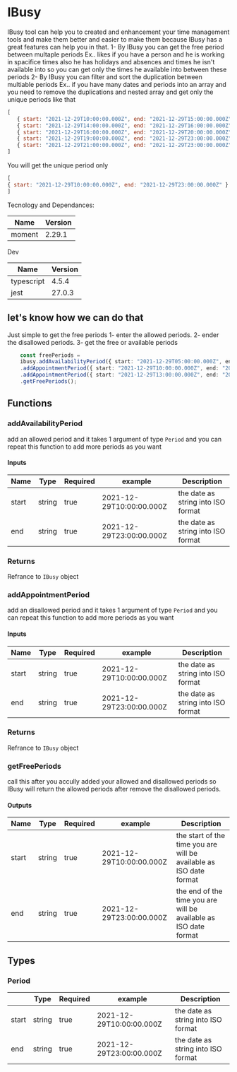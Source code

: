 # IBusy

IBusy tool can help you to created and enhancement your time management tools and make them better and easier to make them because IBusy has a great features can help you in that.
1- By IBusy you can get the free period between multaple periods 
Ex..
likes if you have a person and he is working in spacifice times also he has holidays and absences and times he isn't available into so you can get only the times he available into between these periods 
2- By IBusy you can filter and sort the duplication between multiable periods 
Ex..
if you have many dates and periods into an array and you need to remove the duplications and nested array 
and get only the unique periods like that 
```javascript
[
   { start: "2021-12-29T10:00:00.000Z", end: "2021-12-29T15:00:00.000Z" }
   { start: "2021-12-29T14:00:00.000Z", end: "2021-12-29T16:00:00.000Z" }
   { start: "2021-12-29T16:00:00.000Z", end: "2021-12-29T20:00:00.000Z" }
   { start: "2021-12-29T19:00:00.000Z", end: "2021-12-29T23:00:00.000Z" }
   { start: "2021-12-29T21:00:00.000Z", end: "2021-12-29T23:00:00.000Z" }
]
```
You will get the unique period only 

```javascript
[
{ start: "2021-12-29T10:00:00.000Z", end: "2021-12-29T23:00:00.000Z" }
]
```
Tecnology and Dependances:

|Name| Version     |
| ----------- | ----------- |
|   moment    |   2.29.1    |

Dev

|Name| Version    |
| -----------     | ----------- |
|   typescript    |   4.5.4    |
|     jest        |   27.0.3    |

## let's know how we can do that 

Just simple to get the free periods 
1- enter the allowed periods.
2- ender the disallowed periods.
3- get the free or available periods 
```typescript 
    const freePeriods = 
    ibusy.addAvailabilityPeriod({ start: "2021-12-29T05:00:00.000Z", end: "2021-12-29T22:00:00.000Z" }) // Work from 2021-12-29 05:00 to 2021-12-29 22:00
    .addAppointmentPeriod({ start: "2021-12-29T10:00:00.000Z", end: "2021-12-29T12:00:00.000Z" }) // Off from 2021-12-29 10:00 to 2021-12-29 12:00
    .addAppointmentPeriod({ start: "2021-12-29T13:00:00.000Z", end: "2021-12-29T15:00:00.000Z" }) // Off from 2021-12-29 13:00 to 2021-12-29 15:00
    .getFreePeriods();
```

## Functions

### addAvailabilityPeriod

add an allowed period and it takes 1 argument of type `Period` and you can repeat this function to add more periods as you want

#### Inputs
|Name|  Type   | Required  |   example   | Description |
| ----------- | ----------- | ----------- | ----------- | ----------- |
|   start   | string  | true   |   2021-12-29T10:00:00.000Z | the date as string into ISO format |
|   end      | string   | true  |   2021-12-29T23:00:00.000Z | the date as string into ISO format |

### Returns 
Refrance to `IBusy` object

### addAppointmentPeriod

add an disallowed period and it takes 1 argument of type `Period`   and you can repeat this function to add more periods as you want

#### Inputs
|Name|  Type   | Required  |   example   | Description |
| ----------- | ----------- | ----------- | ----------- | ----------- |
|   start      | string    | true |   2021-12-29T10:00:00.000Z | the date as string into ISO format |
|   end       | string   | true  |   2021-12-29T23:00:00.000Z | the date as string into ISO format |

### Returns 
Refrance to `IBusy` object

### getFreePeriods

call this after you accully added your allowed and disallowed periods so IBusy will return the allowed periods after remove the disallowed periods.

#### Outputs
|Name|  Type   | Required  |   example   | Description |
| ----------- | ----------- | ----------- | ----------- | ----------- |
|   start      | string   | true  |   2021-12-29T10:00:00.000Z | the  start of the time you are will be available as ISO date format  |
|   end       | string    | true |   2021-12-29T23:00:00.000Z |  the  end of the time you are will be available as ISO date format  |

## Types

### Period

|             |  Type   | Required  |   example   | Description |
| ----------- | ----------- | ----------- | ----------- | ----------- |
|   start       | string   | true  |   2021-12-29T10:00:00.000Z | the date as string into ISO format |
|   end         | string   | true  |   2021-12-29T23:00:00.000Z | the date as string into ISO format |

